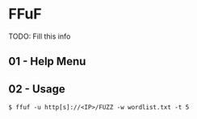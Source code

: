 # FFuF

TODO: Fill this info

## 01 - Help Menu

## 02 - Usage

`$ ffuf -u http[s]://<IP>/FUZZ -w wordlist.txt -t 5`